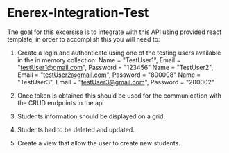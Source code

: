 # Enerex-Integration-Test

The goal for this excersise is to integrate with this API using provided react template, in order to accomplish this you will need to:

1. Create a login and authenticate using one of the testing users available in the in memory collection:
   Name = "TestUser1", Email = "testUser1@gmail.com", Password = "123456"
   Name = "TestUser2", Email = "testUser2@gmail.com", Password = "800008"
   Name = "TestUser3", Email = "testUser3@gmail.com", Password = "200002"

2. Once token is obtained this should be used for the communication with the CRUD endpoints in the api
3. Students information should be displayed on a grid.
4. Students had to be deleted and updated.
5. Create a view that allow the user to create new students.
